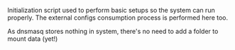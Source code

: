 Initialization script used to perform basic setups so the system can run properly.
The external configs consumption process is performed here too.

As dnsmasq stores nothing in system, there's no need to add a folder to mount data (yet!)